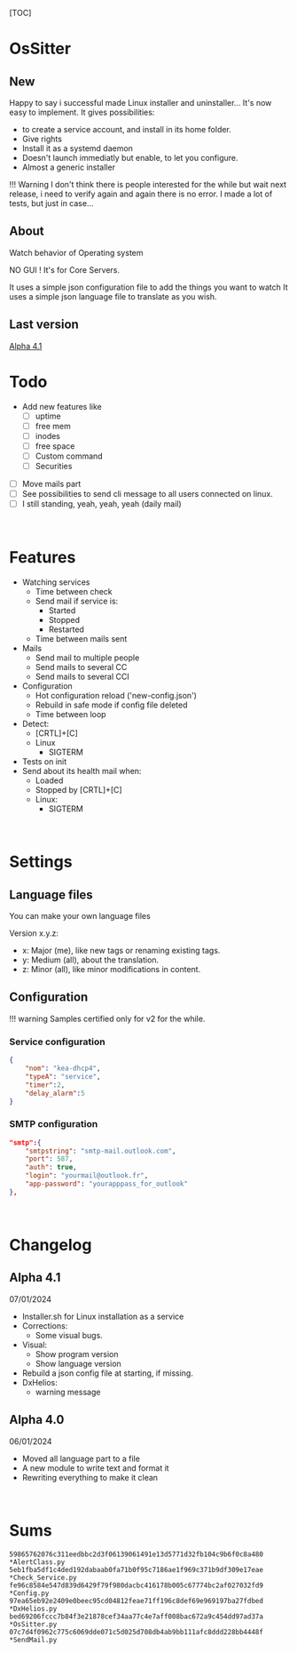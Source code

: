 [TOC]

# OsSitter
## New
Happy to say i successful made Linux installer and uninstaller...
It's now easy to implement. 
It gives possibilities:
- to create a service account, and install in its home folder.
- Give rights
- Install it as a systemd daemon
- Doesn't launch immediatly but enable, to let you configure.
- Almost a generic installer

!!! Warning I don't think there is people interested for the while but wait next release, i need to verify again and again there is no error. I made a lot of tests, but just in case...

## About
 Watch behavior of Operating system

NO GUI ! It's for Core Servers.

It uses a simple json configuration file to add the things you want to watch
It uses a simple json language file to translate as you wish.


## Last version
[Alpha 4.1](#alpha-41)


# Todo
- Add new features like
    - [ ] uptime
    - [ ] free mem
    - [ ] inodes
    - [ ] free space
    - [ ] Custom command
    - [ ] Securities
- [ ] Move mails part
- [ ] See possibilities to send cli message to all users connected on linux.
- [ ] I still standing, yeah, yeah, yeah (daily mail)

<br>


# Features
- Watching services
    - Time between check
    - Send mail if service is:
		- Started
        - Stopped
        - Restarted
    - Time between mails sent
- Mails
    - Send mail to multiple people
    - Send mails to several CC
    - Send mails to several CCI
- Configuration
    - Hot configuration reload ('new-config.json')
    - Rebuild in safe mode if config file deleted
    - Time between loop    
- Detect:
	- [CRTL]+[C]
    - Linux
        - SIGTERM
- Tests on init
- Send about its health mail when:
	- Loaded
	- Stopped by [CRTL]+[C]
	- Linux:
		- SIGTERM
		

<br>

# Settings
## Language files
You can make your own language files

Version x.y.z:
- x: Major (me), like new tags or renaming existing tags.
- y: Medium (all), about the translation.
- z: Minor (all), like minor modifications in content.

		
## Configuration
!!! warning Samples certified only for v2 for the while.

### Service configuration
```JSon
{
    "nom": "kea-dhcp4",
    "typeA": "service",
    "timer":2,
	"delay_alarm":5
}
```

### SMTP configuration
```JSon
"smtp":{
    "smtpstring": "smtp-mail.outlook.com",	
	"port": 587,
	"auth": true,
	"login": "yourmail@outlook.fr",
	"app-password": "yourapppass_for_outlook"
},

```

<br>

# Changelog
## Alpha 4.1
07/01/2024
- Installer.sh for Linux installation as a service
- Corrections: 
	- Some visual bugs.
- Visual:
	- Show program version
	- Show language version
- Rebuild a json config file at starting, if missing.
- DxHelios: 
    - warning message

## Alpha 4.0
06/01/2024
- Moved all language part to a file
- A new module to write text and format it
- Rewriting everything to make it clean

<br>

# Sums
```
59865762076c311eedbbc2d3f06139061491e13d5771d32fb104c9b6f0c8a480 *AlertClass.py
5eb1fba5df1c4ded192dabaab0fa71b0f95c7186ae1f969c371b9df309e17eae *Check_Service.py
fe96c8584e547d839d6429f79f980dacbc416178b005c67774bc2af027032fd9 *Config.py
97ea65eb92e2409e0beec95cd04812feae71ff196c8def69e969197ba27fdbed *DxHelios.py
bed69206fccc7b84f3e21878cef34aa77c4e7aff008bac672a9c454dd97ad37a *OsSitter.py
07c7d4f0962c775c6069dde071c5d025d708db4ab9bb111afc8ddd228bb4448f *SendMail.py
```